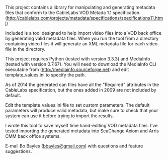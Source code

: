 This project contains a library for manipulating and generating metadata files
that conform to the CableLabs VOD Metada 1.1 specification.
(http://cablelabs.com/projects/metadata/specifications/specifications11.html)

Included is a tool designed to help import video files into a VOD back office by
generating valid metadata files. When you run the tool from a directory
containing video files it will generate an XML metadata file for each video file
 in the directory.

This project requires Python (tested with version 3.3.3) and
MediaInfo (tested with version 0.7.67). You will need to download the MediaInfo
CLI executable from (http://mediainfo.sourceforge.net) and edit
template_values.ini to specify the path.

As of 2014 the generated can files have all the "Required" attributes in the
CableLabs specification, but the ones added in 2009 are not included by default.

Edit the template_values.ini file to set custom parameters. The default
parameters will produce valid metadata, but make sure to check that your system
can use it before trying to import the results.

I wrote this tool to save myself time hand-editing VOD metadata files.
I've tested importing the generated metadata into SeaChange Axiom and Arris CMM
back office systems.

E-mail Bo Bayles (bbayles@gmail.com) with questions and feature suggestions.